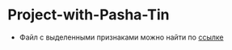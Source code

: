 # Project-with-Pasha-Tin

* Файл с выделенными признаками можно найти по [ссылке](https://drive.google.com/file/d/1f3yhipDpuAJ7sb5_nrCuwOMt93sWGlUJ/view?usp=sharing)
